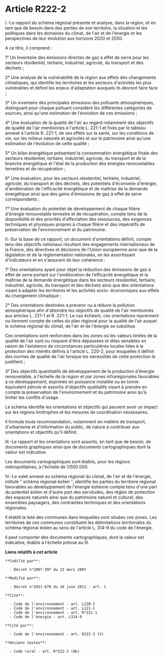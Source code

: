 # Article R222-2

I.-Le rapport du schéma régional présente et analyse, dans la région, et en tant que de besoin dans des parties de son
territoire, la situation et les politiques dans les domaines du climat, de l'air et de l'énergie et les perspectives de leur
évolution aux horizons 2020 et 2050. 

A ce titre, il comprend : 

1° Un inventaire des émissions directes de gaz à effet de serre pour les secteurs résidentiel, tertiaire, industriel,
agricole, du transport et des déchets ; 

2° Une analyse de la vulnérabilité de la région aux effets des changements climatiques, qui identifie les territoires et les
secteurs d'activités les plus vulnérables et définit les enjeux d'adaptation auxquels ils devront faire face ; 

3° Un inventaire des principales émissions des polluants atmosphériques, distinguant pour chaque polluant considéré les
différentes catégories de sources, ainsi qu'une estimation de l'évolution de ces émissions ; 

4° Une évaluation de la qualité de l'air au regard notamment des objectifs de qualité de l'air mentionnés à l'article L.
221-1 et fixés par le tableau annexé à l'article R. 221-1, de ses effets sur la santé, sur les conditions de vie, sur les
milieux naturels et agricoles et sur le patrimoine ainsi qu'une estimation de l'évolution de cette qualité ; 

5° Un bilan énergétique présentant la consommation énergétique finale des secteurs résidentiel, tertiaire, industriel,
agricole, du transport et de la branche énergétique et l'état de la production des énergies renouvelables terrestres et de
récupération ; 

6° Une évaluation, pour les secteurs résidentiel, tertiaire, industriel, agricole, du transport et des déchets, des
potentiels d'économie d'énergie, d'amélioration de l'efficacité énergétique et de maîtrise de la demande énergétique ainsi
que des gains d'émissions de gaz à effet de serre correspondants ; 

7° Une évaluation du potentiel de développement de chaque filière d'énergie renouvelable terrestre et de récupération, compte
tenu de la disponibilité et des priorités d'affectation des ressources, des exigences techniques et physiques propres à
chaque filière et des impératifs de préservation de l'environnement et du patrimoine. 

II.-Sur la base de ce rapport, un document d'orientations définit, compte tenu des objectifs nationaux résultant des
engagements internationaux de la France, des directives et décisions de l'Union européenne ainsi que de la législation et de
la réglementation nationales, en les assortissant d'indicateurs et en s'assurant de leur cohérence : 

1° Des orientations ayant pour objet la réduction des émissions de gaz à effet de serre portant sur l'amélioration de
l'efficacité énergétique et la maîtrise de la demande énergétique dans les secteurs résidentiel, tertiaire, industriel,
agricole, du transport et des déchets ainsi que des orientations visant à adapter les territoires et les activités socio-
économiques aux effets du changement climatique ; 

2° Des orientations destinées à prévenir ou à réduire la pollution atmosphérique afin d'atteindre les objectifs de qualité de
l'air mentionnés aux articles L. 221-1 et R. 221-1. Le cas échéant, ces orientations reprennent ou tiennent compte de celles
du plan régional pour la qualité de l'air auquel le schéma régional du climat, de l'air et de l'énergie se substitue. 

Ces orientations sont renforcées dans les zones où les valeurs limites de la qualité de l'air sont ou risquent d'être
dépassées et dites sensibles en raison de l'existence de circonstances particulières locales liées à la protection des
intérêts définis à l'article L. 220-2, pour lesquelles il définit des normes de qualité de l'air lorsque les nécessités de
cette protection le justifient ; 

3° Des objectifs quantitatifs de développement de la production d'énergie renouvelable, à l'échelle de la région et par zones
infrarégionales favorables à ce développement, exprimés en puissance installée ou en tonne équivalent pétrole et assortis
d'objectifs qualitatifs visant à prendre en compte la préservation de l'environnement et du patrimoine ainsi qu'à limiter les
conflits d'usage. 

Le schéma identifie les orientations et objectifs qui peuvent avoir un impact sur les régions limitrophes et les mesures de
coordination nécessaires. 

Il formule toute recommandation, notamment en matière de transport, d'urbanisme et d'information du public, de nature à
contribuer aux orientations et objectifs qu'il définit. 

III.-Le rapport et les orientations sont assortis, en tant que de besoin, de documents graphiques ainsi que de documents
cartographiques dont la valeur est indicative. 

Les documents cartographiques sont établis, pour les régions métropolitaines, à l'échelle de 1/500 000. 

IV.-Le volet annexé au schéma régional du climat, de l'air et de l'énergie, intitulé " schéma régional éolien ", identifie
les parties du territoire régional favorables au développement de l'énergie éolienne compte tenu d'une part du potentiel
éolien et d'autre part des servitudes, des règles de protection des espaces naturels ainsi que du patrimoine naturel et
culturel, des ensembles paysagers, des contraintes techniques et des orientations régionales. 

Il établit la liste des communes dans lesquelles sont situées ces zones. Les territoires de ces communes constituent les
délimitations territoriales du schéma régional éolien au sens de l'article L. 314-9 du code de l'énergie. 

Il peut comporter des documents cartographiques, dont la valeur est indicative, établis à l'échelle prévue au III.

**Liens relatifs à cet article**

	**Codifié par**:

	  - Décret n°2007-397 du 22 mars 2007

	**Modifié par**:

	  - Décret n°2011-678 du 16 juin 2011 - art. 1

	**Cite**:

	  - Code de l'environnement - art. L220-2
	  - Code de l'environnement - art. L221-1
	  - Code de l'environnement - art. R*221-1
	  - Code de l'énergie - art. L314-9

	**Cité par**:

	  - Code de l'environnement - art. R222-3 (V)

	**Anciens textes**:

	  - Code rural - art. R*222-2 (Ab)
